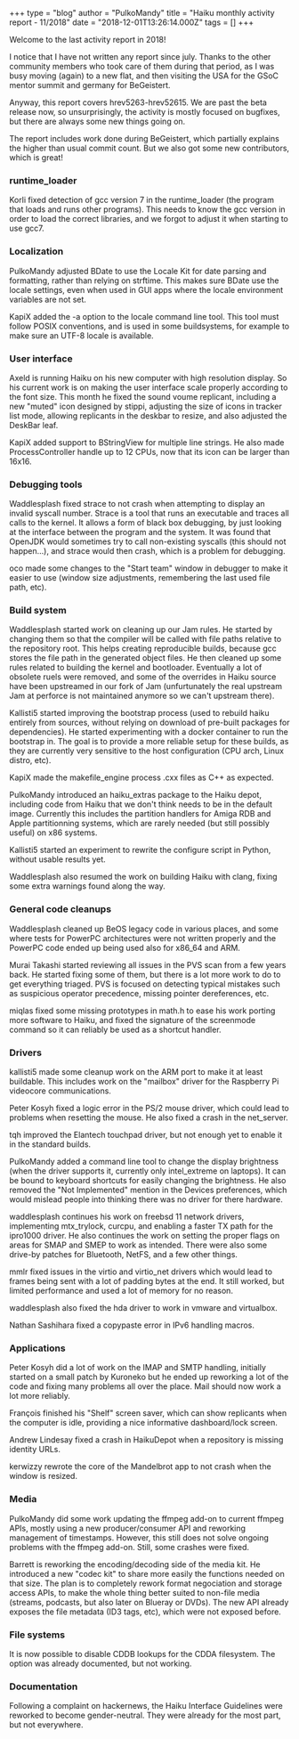 +++
type = "blog"
author = "PulkoMandy"
title = "Haiku monthly activity report - 11/2018"
date = "2018-12-01T13:26:14.000Z"
tags = []
+++

<p>Welcome to the last activity report in 2018!</p>

<p>I notice that I have not written any report since july. Thanks to the other
community members who took care of them during that period, as I was busy
moving (again) to a new flat, and then visiting the USA for the GSoC mentor
summit and germany for BeGeistert.</p>

<p>Anyway, this report covers hrev5263-hrev52615. We are past the beta release
now, so unsurprisingly, the activity is mostly focused on bugfixes, but there
are always some new things going on.</p>

<p>The report includes work done during BeGeistert, which partially explains the higher
than usual commit count. But we also got some new contributors, which is great!</p>

<h3>runtime_loader</h3>

<p>Korli fixed detection of gcc version 7 in the runtime_loader (the program
that loads and runs other programs). This needs to know the gcc version in
order to load the correct libraries, and we forgot to adjust it when starting
to use gcc7.</p>

<h3>Localization</h3>

<p>PulkoMandy adjusted BDate to use the Locale Kit for date parsing and
formatting, rather than relying on strftime. This makes sure BDate use the
locale settings, even when used in GUI apps where the locale environment
variables are not set.</p>

<p>KapiX added the -a option to the locale command line tool. This tool must
follow POSIX conventions, and is used in some buildsystems, for example to
make sure an UTF-8 locale is available.</p>

<h3>User interface</h3>

<p>Axeld is running Haiku on his new computer with high resolution display. So
his current work is on making the user interface scale properly according to
the font size. This month he fixed the sound voume replicant, including a new
"muted" icon designed by stippi, adjusting the size of icons in tracker list
mode, allowing replicants in the deskbar to resize, and also adjusted the
DeskBar leaf.</p>

<p>KapiX added support to BStringView for multiple line strings. He also made
ProcessController handle up to 12 CPUs, now that its icon can be larger than
16x16.</p>

<h3>Debugging tools</h3>

<p>Waddlesplash fixed strace to not crash when attempting to display an invalid
syscall number. Strace is a tool that runs an executable and traces all calls
to the kernel. It allows a form of black box debugging, by just looking at the
interface between the program and the system. It was found that OpenJDK would
sometimes try to call non-existing syscalls (this should not happen...), and
strace would then crash, which is a problem for debugging.</p>

<p>oco made some changes to the "Start team" window in debugger to make it easier to use (window size adjustments, remembering the last used file path, etc).</p>

<h3>Build system</h3>

<p>Waddlesplash started work on cleaning up our Jam rules. He started by
changing them so that the compiler will be called with file paths relative to
the repository root. This helps creating reproducible builds, because gcc
stores the file path in the generated object files. He then cleaned up some
rules related to building the kernel and bootloader. Eventually a lot of
obsolete ruels were removed, and some of the overrides in Haiku source have
been upstreamed in our fork of Jam (unfurtunately the real upstream Jam at
perforce is not maintained anymore so we can't upstream there).</p>

<p>Kallisti5 started improving the bootstrap process (used to rebuild haiku
entirely from sources, without relying on download of pre-built packages for
dependencies). He started experimenting with a docker container to run the
bootstrap in. The goal is to provide a more reliable setup for these builds,
as they are currently very sensitive to the host configuration (CPU arch,
Linux distro, etc).</p>

<p>KapiX made the makefile_engine process .cxx files as C++ as expected.</p>

<p>PulkoMandy introduced an haiku_extras package to the Haiku depot, including
code from Haiku that we don't think needs to be in the default image. Currently
this includes the partition handlers for Amiga RDB and Apple partitionning
systems, which are rarely needed (but still possibly useful) on x86 systems.</p>

<p>Kallisti5 started an experiment to rewrite the configure script in Python,
without usable results yet.</p>

<p>Waddlesplash also resumed the work on building Haiku with clang, fixing some
extra warnings found along the way.</p>

<h3>General code cleanups</h3>

<p>Waddlesplash cleaned up BeOS legacy code in various places, and some where
tests for PowerPC architectures were not written properly and the PowerPC code
ended up being used also for x86_64 and ARM.</p>

<p>Murai Takashi started reviewing all issues in the PVS scan from a few years
back. He started fixing some of them, but there is a lot more work to do to
get everything triaged. PVS is focused on detecting typical mistakes such
as suspicious operator precedence, missing pointer dereferences, etc.</p>

<p>miqlas fixed some missing prototypes in math.h to ease his work porting
more software to Haiku, and fixed the signature of the screenmode command so
it can reliably be used as a shortcut handler.


<h3>Drivers</h3>

<p>kallisti5 made some cleanup work on the ARM port to make it at least
buildable. This includes work on the "mailbox" driver for the Raspberry Pi
videocore communications.</p>

<p>Peter Kosyh fixed a logic error in the PS/2 mouse driver, which could lead
to problems when resetting the mouse. He also fixed a crash in the net_server.</p>

<p>tqh improved the Elantech touchpad driver, but not enough yet to enable it
in the standard builds.</p>

<p>PulkoMandy added a command line tool to change the display brightness
(when the driver supports it, currently only intel_extreme on laptops). It
can be bound to keyboard shortcuts for easily changing the brightness. He also
removed the "Not Implemented" mention in the Devices preferences, which would
mislead people into thinking there was no driver for there hardware.</p>

<p>waddlesplash continues his work on freebsd 11 network drivers, implementing
mtx_trylock, curcpu, and enabling a faster TX path for the ipro1000 driver.
He also continues the work on setting the proper flags on areas for SMAP and
SMEP to work as intended. There were also some drive-by patches for Bluetooth, NetFS, and a few other things.</p>

<p>mmlr fixed issues in the virtio and virtio_net drivers which would lead to
frames being sent with a lot of padding bytes at the end. It still worked,
but limited performance and used a lot of memory for no reason.</p>

<p>waddlesplash also fixed the hda driver to work in vmware and virtualbox.</p>

<p>Nathan Sashihara fixed a copypaste error in IPv6 handling macros.</p>

<h3>Applications</h3>

<p>Peter Kosyh did a lot of work on the IMAP and SMTP handling, initially
started on a small patch by Kuroneko but he ended up reworking a lot of the
code and fixing many problems all over the place. Mail should now work a lot
more reliably.</p>

<p>François finished his "Shelf" screen saver, which can show replicants when
the computer is idle, providing a nice informative dashboard/lock screen.</p>

<p>Andrew Lindesay fixed a crash in HaikuDepot when a repository is missing identity URLs.</p>

<p>kerwizzy rewrote the core of the Mandelbrot app to not crash when the window
is resized.</p>

<h3>Media</h3>

<p>PulkoMandy did some work updating the ffmpeg add-on to current ffmpeg APIs,
mostly using a new producer/consumer API and reworking management of timestamps.
However, this still does not solve ongoing problems with the ffmpeg add-on.
Still, some crashes were fixed.</p>

<p>Barrett is reworking the encoding/decoding side of the media kit. He
introduced a new "codec kit" to share more easily the functions needed on that
size. The plan is to completely rework format negociation and storage access
APIs, to make the whole thing better suited to non-file media (streams, podcasts,
but also later on Blueray or DVDs). The new API already exposes the file
metadata (ID3 tags, etc), which were not exposed before.</p>

<h3>File systems</h3>

<p>It is now possible to disable CDDB lookups for the CDDA filesystem. The option
was already documented, but not working.</p>


<h3>Documentation</h3>

<p>Following a complaint on hackernews, the Haiku Interface Guidelines were
reworked to become gender-neutral. They were already for the most part, but
not everywhere.</p>
